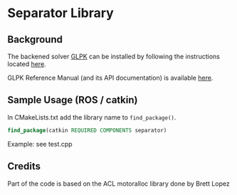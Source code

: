 Separator Library
========================

## Background

The backened solver [GLPK](https://www.gnu.org/software/glpk/) can be installed by following the instructions located [here](https://en.wikibooks.org/wiki/GLPK/Linux_OS#Install).

GLPK Reference Manual (and its API documentation) is available [here](http://www.chiark.greenend.org.uk/doc/glpk-doc/glpk.pdf).

## Sample Usage (ROS / catkin)

In CMakeLists.txt add the library name to `find_package()`.

```cmake
find_package(catkin REQUIRED COMPONENTS separator)
```

Example: see test.cpp

## Credits
Part of the code is based on the ACL motoralloc library done by Brett Lopez
